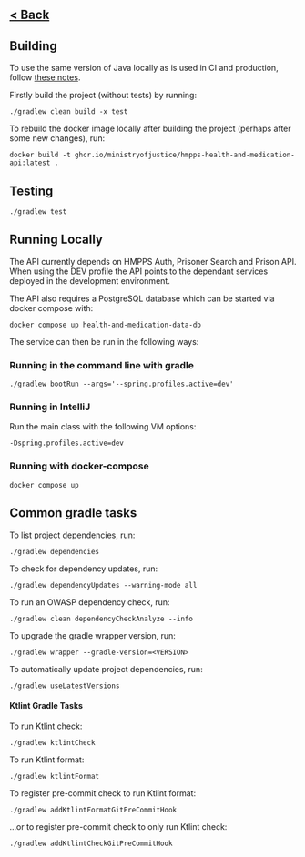 [< Back](../README.md)
---

## Building

To use the same version of Java locally as is used in CI and production, follow [these notes](sdkman.md).


Firstly build the project (without tests) by running:
```
./gradlew clean build -x test
```

To rebuild the docker image locally after building the project (perhaps after some new changes), run:
```
docker build -t ghcr.io/ministryofjustice/hmpps-health-and-medication-api:latest .
```

## Testing
```
./gradlew test 
```

## Running Locally

The API currently depends on HMPPS Auth, Prisoner Search and Prison API.
When using the DEV profile the API points to the dependant services deployed in the
development environment.

The API also requires a PostgreSQL database which can be started via docker compose with:

```shell
docker compose up health-and-medication-data-db
```

The service can then be run in the following ways:

### Running in the command line with gradle
```
./gradlew bootRun --args='--spring.profiles.active=dev'
```

### Running in IntelliJ
Run the main class with the following VM options:
```
-Dspring.profiles.active=dev
```

### Running with docker-compose
```
docker compose up
```

## Common gradle tasks

To list project dependencies, run:

```
./gradlew dependencies
```

To check for dependency updates, run:
```
./gradlew dependencyUpdates --warning-mode all
```

To run an OWASP dependency check, run:
```
./gradlew clean dependencyCheckAnalyze --info
```

To upgrade the gradle wrapper version, run:
```
./gradlew wrapper --gradle-version=<VERSION>
```

To automatically update project dependencies, run:
```
./gradlew useLatestVersions
```

#### Ktlint Gradle Tasks

To run Ktlint check:
```
./gradlew ktlintCheck
```

To run Ktlint format:
```
./gradlew ktlintFormat
```

To register pre-commit check to run Ktlint format:
```
./gradlew addKtlintFormatGitPreCommitHook 
```

...or to register pre-commit check to only run Ktlint check:
```
./gradlew addKtlintCheckGitPreCommitHook
```

